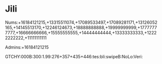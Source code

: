 # Jili

Nums:+16184121215,+13315511074,+17089533497,+17089281171,+13126052165,+14145513170,+12246124673,+18888888888,+19999999999,+17777777777,+16666666666,+15555555555,+14444444444,+13333333333,+12222222222,+11111111111

Admins:+16184121215

GTCHY:000B:300:1.99:276+357+435+446:tes:bli:swipeB:NoLo:Veri:
